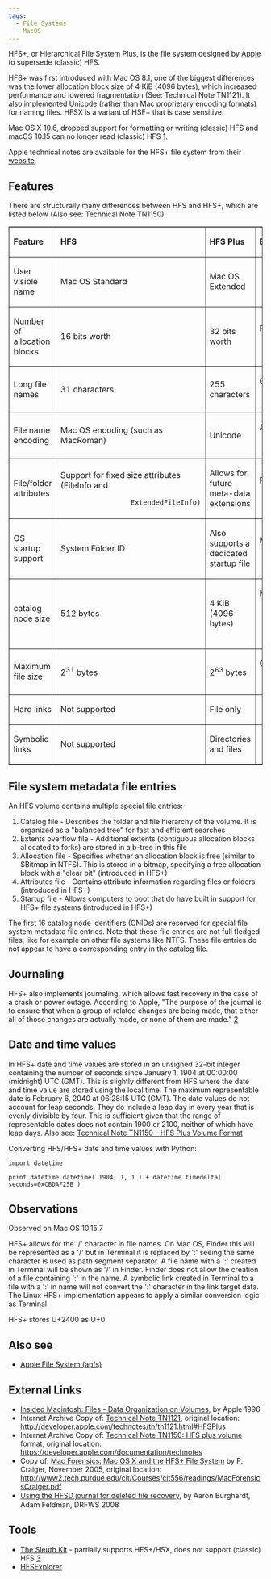 ```yaml
---
tags:
  - File Systems
  - MacOS
---
```

HFS+, or Hierarchical File System Plus, is the file system designed by
[Apple](apple_inc.md) to supersede (classic) HFS.

HFS+ was first introduced with Mac OS 8.1, one of the biggest
differences was the lower allocation block size of 4 KiB (4096 bytes),
which increased performance and lowered fragmentation (See: Technical
Note TN1121). It also implemented Unicode (rather than Mac proprietary
encoding formats) for naming files. HFSX is a variant of HSF+ that is
case sensitive.

Mac OS X 10.6, dropped support for formatting or writing (classic) HFS
and macOS 10.15 can no longer read (classic) HFS
[1](https://en.wikipedia.org/wiki/Hierarchical_File_System).

Apple technical notes are available for the HFS+ file system from their
[website](http://developer.apple.com/cgi-bin/search.pl?q=HFS+&num=10&site=default_collection).

## Features

There are structurally many differences between HFS and HFS+, which are
listed below (Also see: Technical Note TN1150).


<CENTER>
<TABLE Border=1 cellpadding=2 cellspacing=0 width=75%>
<TR>
<TD>

<B>Feature</B>

</TD>
<TD>

<B>HFS</B>

</TD>
<TD>

<B>HFS Plus</B>

</TD>
<TD>

<B>Benefit/Comment</B>

</TD>
</TR>
<TR>
<TD>

User visible name

</TD>
<TD>

Mac OS Standard

</TD>
<TD>

Mac OS Extended

</TD>
<TD>
</TD>
</TR>
<TR>
<TD>

Number of allocation blocks

</TD>
<TD>

16 bits worth

</TD>
<TD>

32 bits worth

</TD>
<TD>

Radical decrease in disk space used on large

`                 volumes, and a larger number of files per volume.`

</TD>
</TR>
<TR>
<TD>

Long file names

</TD>
<TD>

31 characters

</TD>
<TD>

255 characters

</TD>
<TD>

Obvious user benefit; also improves

`                 cross-platform compatibility`

</TD>
</TR>
<TR>
<TD>

File name encoding

</TD>
<TD>

Mac OS encoding (such as MacRoman)

</TD>
<TD>

Unicode

</TD>
<TD>

Allows for international-friendly file names,

`                 including mixed script names`

</TD>
</TR>
<TR>
<TD>

File/folder attributes

</TD>
<TD>

Support for fixed size attributes (FileInfo and

`                 ExtendedFileInfo)`

</TD>
<TD>

Allows for future meta-data extensions

</TD>
<TD>

Future systems may use metadata for a richer

`                 Finder experience`

</TD>
</TR>
<TR>
<TD>

OS startup support

</TD>
<TD>

System Folder ID

</TD>
<TD>

Also supports a dedicated startup file

</TD>
<TD>

May help non-Mac OS systems to boot from HFS

`                 Plus volumes`

</TD>
</TR>
<TR>
<TD>

catalog node size

</TD>
<TD>

512 bytes

</TD>
<TD>

4 KiB (4096 bytes)

</TD>
<TD>

Maintains efficiency in the face of the other

`                 changes. (This larger catalog node size is due to`
`                 the much longer file names [512 bytes as opposed to`
`                 32 bytes], and larger catalog records (because of`
`                 more/larger fields)).`

</TD>
</TR>
<TR>
<TD>

Maximum file size

</TD>
<TD>

2<sup>31</sup> bytes

</TD>
<TD>

2<sup>63</sup> bytes

</TD>
<TD>

Obvious user benefit, especially for multimedia

`                 content creators.`

</td>
</tr>
<TR>
<TD>

Hard links

</TD>
<TD>

Not supported

</TD>
<TD>

File only

</TD>
<TD>
</tr>
<TR>
<TD>

Symbolic links

</TD>
<TD>

Not supported

</TD>
<TD>

Directories and files

</TD>
<TD>
</tr>
</table>
</CENTER>

## File system metadata file entries

An HFS volume contains multiple special file entries:

1.  Catalog file - Describes the folder and file hierarchy of the
    volume. It is organized as a "balanced tree" for fast and efficient
    searches
2.  Extents overflow file - Additional extents (contiguous allocation
    blocks allocated to forks) are stored in a b-tree in this file
3.  Allocation file - Specifies whether an allocation block is free
    (similar to \$Bitmap in NTFS). This is stored in a bitmap,
    specifying a free allocation block with a "clear bit" (introduced in
    HFS+)
4.  Attributes file - Contains attribute information regarding files or
    folders (introduced in HFS+)
5.  Startup file - Allows computers to boot that do have built in
    support for HFS+ file systems (introduced in HFS+)

The first 16 catalog node identifiers (CNIDs) are reserved for special
file system metadata file entries. Note that these file entries are not
full fledged files, like for example on other file systems like NTFS.
These file entries do not appear to have a corresponding entry in the
catalog file.

## Journaling

HFS+ also implements journaling, which allows fast recovery in the case
of a crash or power outage. According to Apple, "The purpose of the
journal is to ensure that when a group of related changes are being
made, that either all of those changes are actually made, or none of
them are made."
[2](https://developer.apple.com/documentation/technotes#Journal)

## Date and time values

In HFS+ date and time values are stored in an unsigned 32-bit integer
containing the number of seconds since January 1, 1904 at 00:00:00
(midnight) UTC (GMT). This is slightly different from HFS where the date
and time value are stored using the local time. The maximum
representable date is February 6, 2040 at 06:28:15 UTC (GMT). The date
values do not account for leap seconds. They do include a leap day in
every year that is evenly divisible by four. This is sufficient given
that the range of representable dates does not contain 1900 or 2100,
neither of which have leap days. Also see: [Technical Note TN1150 - HFS
Plus Volume
Format](http://web.archive.org/web/20090214212148/https://developer.apple.com/documentation/technotes)

Converting HFS/HFS+ date and time values with Python:

    import datetime

    print datetime.datetime( 1904, 1, 1 ) + datetime.timedelta( seconds=0xCBDAF25B )

## Observations

Observed on Mac OS 10.15.7

HFS+ allows for the '/' character in file names. On Mac OS, Finder this
will be represented as a '/' but in Terminal it is replaced by ':'
seeing the same character is used as path segment separator. A file name
with a ':' created in Terminal will be shown as '/' in Finder. Finder
does not allow the creation of a file containing ':' in the name. A
symbolic link created in Terminal to a file with a ':' in name will not
convert the ':' character in the link target data. The Linux HFS+
implementation appears to apply a similar conversion logic as Terminal.

HFS+ stores U+2400 as U+0

## Also see

- [Apple File System (apfs)](apple_file_system_(apfs).md)

## External Links

- [Insided Macintosh: Files - Data Organization on Volumes](https://developer.apple.com/library/archive/documentation/mac/Files/Files-99.html),
  by Apple 1996
- Internet Archive Copy of: [Technical Note TN1121](http://web.archive.org/web/20090530120010/http://developer.apple.com/technotes/tn/tn1121.html),
  original location:
  <http://developer.apple.com/technotes/tn/tn1121.html#HFSPlus>
- Internet Archive Copy of: [Technical Note TN1150: HFS plus volume format](http://web.archive.org/web/20090214212148/https://developer.apple.com/documentation/technotes),
  original location:
  <https://developer.apple.com/documentation/technotes>
- Copy of: [Mac Forensics: Mac OS X and the HFS+ File System](http://cet4861.pbworks.com/w/file/fetch/71245694/mac.forensics.craiger-burke.IFIP.06.pdf)
  by P. Craiger, November 2005, original location:
  <http://www2.tech.purdue.edu/cit/Courses/cit556/readings/MacForensicsCraiger.pdf>
- [Using the HFSD journal for deleted ﬁle recovery](http://www.dfrws.org/2008/proceedings/p76-burghardt.pdf),
  by Aaron Burghardt, Adam Feldman, DRFWS 2008

## Tools

- [The Sleuth Kit](the_sleuth_kit.md) - partially supports HFS+/HSX, does
  not support (classic) HFS
  [3](https://wiki.sleuthkit.org/index.php?title=HFS)
- [HFSExplorer](http://www.catacombae.org/hfsexplorer/)
